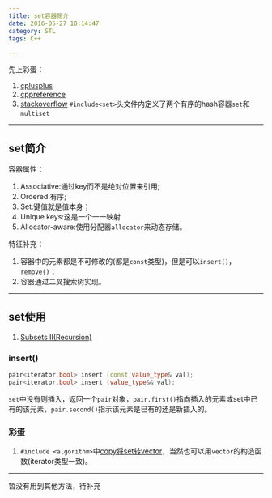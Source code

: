 ```yaml
---
title: set容器简介
date: 2016-05-27 10:14:47
category: STL
tags: C++

---
```


先上彩蛋：
1. [cplusplus](http://www.cplusplus.com/)
2. [cppreference](http://en.cppreference.com/w/)
3. [stackoverflow](http://stackoverflow.com/)
`#include<set>`头文件内定义了两个有序的hash容器`set`和`multiset`

---

## set简介

容器属性：
1. Associative:通过key而不是绝对位置来引用;
2. Ordered:有序;
3. Set:键值就是值本身；
4. Unique keys:这是一个一一映射
5. Allocator-aware:使用分配器`allocator`来动态存储。

特征补充：
1. 容器中的元素都是不可修改的(都是`const`类型)，但是可以`insert()`，`remove()`；
2. 容器通过二叉搜索树实现。

---

## set使用

1. [Subsets II(Recursion)][1]

[1]:https://github.com/applefishsky009/LeetCode/blob/master/90%20-%20Subsets%20II/90%20-%20Subsets%20II(Recursion).cpp

### insert()
```C++
pair<iterator,bool> insert (const value_type& val);
pair<iterator,bool> insert (value_type&& val);
```
`set`中没有则插入，返回一个`pair`对象，`pair.first()`指向插入的元素或set中已有的该元素，`pair.second()`指示该元素是已有的还是新插入的。

### 彩蛋
1. `#include <algorithm>`中[copy将set转vector](http://stackoverflow.com/questions/5034211/c-copy-set-to-vector)，当然也可以用`vector`的构造函数(iterator类型一致)。

---

暂没有用到其他方法，待补充

